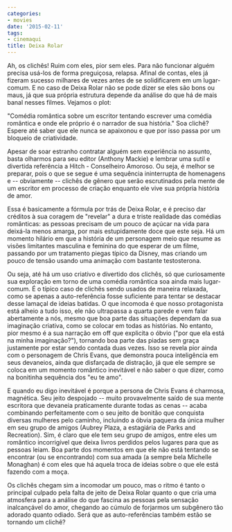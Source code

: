 ```yaml
---
categories:
- movies
date: '2015-02-11'
tags:
- cinemaqui
title: Deixa Rolar
---
```


Ah, os clichês! Ruim com eles, pior sem eles. Para não funcionar alguém precisa usá-los de forma preguiçosa, relapsa. Afinal de contas, eles já fizeram sucesso milhares de vezes antes de se solidificarem em um lugar-comum. E no caso de Deixa Rolar não se pode dizer se eles são bons ou maus, já que sua própria estrutura depende da análise do que há de mais banal nesses filmes. Vejamos o plot:

"Comédia romântica sobre um escritor tentando escrever uma comédia romântica e onde ele próprio é o narrador de sua história." Soa clichê? Espere até saber que ele nunca se apaixonou e que por isso passa por um bloqueio de criatividade.

Apesar de soar estranho contratar alguém sem experiência no assunto, basta olharmos para seu editor (Anthony Mackie) e lembrar uma sutil e divertida referência a Hitch - Conselheiro Amoroso. Ou seja, é melhor se preparar, pois o que se segue é uma sequência ininterrupta de homenagens e -- obviamente -- clichês de gênero que serão escrutinados pela mente de um escritor em processo de criação enquanto ele vive sua própria história de amor.

Essa é basicamente a fórmula por trás de Deixa Rolar, e é preciso dar créditos à sua coragem de "revelar" a dura e triste realidade das comédias românticas: as pessoas precisam de um pouco de açúcar na vida para deixá-la menos amarga, por mais estupidamente doce que este seja. Há um momento hilário em que a história de um personagem meio que resume as visões limitantes masculina e feminina do que esperar de um filme, passando por um tratamento piegas típico da Disney, mas criando um pouco de tensão usando uma animação com bastante testosterona. 

Ou seja, até há um uso criativo e divertido dos clichês, só que curiosamente sua exploração em torno de uma comédia romântica soa ainda mais lugar-comum. É o típico caso de clichês sendo usados de maneira relaxada, como se apenas a auto-referência fosse suficiente para tentar se destacar desse lamaçal de ideias batidas. O que incomoda é que nosso protagonista está alheio a tudo isso, ele não ultrapassa a quarta parede e vem falar abertamente a nós, mesmo que boa parte das situações dependam da sua imaginação criativa, como se colocar em todas as histórias. No entanto, pior mesmo é a sua narração em off que explicita o óbvio ("por que ela está na minha imaginação?"), tornando boa parte das piadas sem graça justamente por estar sendo contada duas vezes. Isso se revela pior ainda com o personagem de Chris Evans, que demonstra pouca inteligência em seus devaneios, ainda que disfarçada de distração, já que ele sempre se coloca em um momento romântico inevitável e não saber o que dizer, como na bonitinha sequência dos "eu te amo".

E quando eu digo inevitável é porque a persona de Chris Evans é charmosa, magnética. Seu jeito despojado -- muito provavelmente saído de sua mente escritora que devaneia praticamente durante todas as cenas -- acaba combinando perfeitamente com o seu jeito de bonitão que conquista diversas mulheres pelo caminho, incluindo a óbvia paquera da única mulher em seu grupo de amigos (Aubrey Plaza, a estagiária de Parks and Recreation). Sim, é claro que ele tem seu grupo de amigos, entre eles um romântico incorrigível que deixa livros perdidos pelos lugares para que as pessoas leiam. Boa parte dos momentos em que ele não está tentando se encontrar (ou se encontrando) com sua amada (a sempre bela Michelle Monaghan) é com eles que há aquela troca de ideias sobre o que ele está fazendo com a moça.

Os clichês chegam sim a incomodar um pouco, mas o ritmo é tanto o principal culpado pela falta de jeito de Deixa Rolar quanto o que cria uma atmosfera para a análise do que fascina as pessoas pela sensação inalcançável do amor, chegando ao cúmulo de forjarmos um subgênero tão adorado quanto odiado. Será que as auto-referências também estão se tornando um clichê?